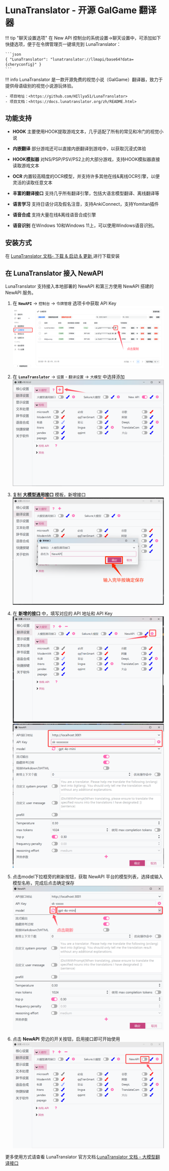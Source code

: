 # LunaTranslator - 开源 GalGame 翻译器
!!! tip "聊天设置选项"
    在 New API 控制台的系统设置->聊天设置中，可添加如下快捷选项，便于在令牌管理页一键填充到 LunaTranslator：

    ```json
    { "LunaTranslator": "lunatranslator://llmapi/base64?data={cheryconfig}" }
    ```

!!! info
    LunaTranslator 是一款开源免费的视觉小说（GalGame）翻译器，致力于提供母语级别的视觉小说游玩体验。

    - 项目地址：<https://github.com/HIllya51/LunaTranslator>
    - 项目文档：<https://docs.lunatranslator.org/zh/README.html>

## 功能支持

- **HOOK** 主要使用HOOK提取游戏文本，几乎适配了所有的常见和冷门的视觉小说

- **内嵌翻译** 部分游戏还可以直接内嵌翻译到游戏中，以获取沉浸式体验

- **HOOK模拟器** 对NS/PSP/PSV/PS2上的大部分游戏，支持HOOK模拟器直接读取游戏文本

- **OCR** 内置较高精度的OCR模型，并支持许多其他在线&离线OCR引擎，以便灵活的读取任意文本

- **丰富的翻译接口** 支持几乎所有翻译引擎，包括大语言模型翻译、离线翻译等

- **语言学习** 支持日语分词及假名注音，支持AnkiConnect，支持Yomitan插件

- **语音合成** 支持大量在线&离线语音合成引擎

- **语音识别** 在Windows 10和Windows 11上，可以使用Windows语音识别。

## 安装方式 

在 [LunaTranslator 文档- 下载 & 启动 & 更新 ](https://docs.lunatranslator.org/zh/README.html) 进行下载安装

## 在 LunaTranslator 接入 NewAPI

LunaTranslator 支持接入本地部署的 NewAPI 和第三方使用 NewAPI 搭建的 NewAPI 服务。

1. 在 **`NewAPI`** -> `控制台` -> `令牌管理` 选项卡中获取 API Key
![获取 API Key](../assets/luna_translator/copy_api_key.png)

2. 在 **`LunaTranslator`** -> `设置` - `翻译设置` -> `大模型` 中选择添加
![添加 API](../assets/luna_translator/add_api.png)

3. 复制 **大模型通用接口** 模板，新增接口
![添加 API2](../assets/luna_translator/add_api_2.png)

4. 在 **新增的接口** 中，填写对应的 API 地址和 API Key
![设置 API1](../assets/luna_translator/setting_api.png)
![设置 API2](../assets/luna_translator/setting_api2.png)

5. 点击model下拉框旁的刷新按钮，获取 NewAPI 平台的模型列表，选择或输入模型名称，完成后点击确定保存
![设置 API3](../assets/luna_translator/setting_api3.png)

6. 点击 **NewAPI** 旁边的开关按钮，启用接口即可开始使用
![打开API](../assets/luna_translator/open_api.png)

更多使用方式请查看 LunaTranslator 官方文档:[LunaTranslator 文档 - 大模型翻译接口](https://docs.lunatranslator.org/zh/guochandamoxing.html)